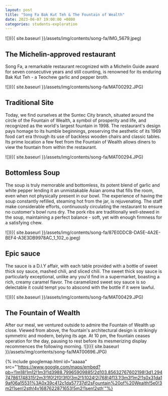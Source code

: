 ```yaml
---
layout: post
title: "Song Fa Bak Kut Teh & The Fountain of Wealth"
date: 2023-06-07 19:00:00 +0800
categories: students-exploration
---
```


![]({{ site.baseurl }}/assets/img/contents/song-fa/IMG_5679.jpeg)
## The Michelin-approved restaurant
Song Fa, a remarkable restaurant recognized with a Michelin Guide award for seven consecutive years and still counting, is renowned for its enduring Bak Kut Teh - a Teochew garlic and pepper broth.

![]({{ site.baseurl }}/assets/img/contents/song-fa/MAT00292.JPG)
## Traditional Site
Today, we find ourselves at the Suntec City branch, situated around the circle of the Fountain of Wealth, a symbol of prosperity and life, and recognized as the world's largest fountain in 1998. The restaurant's design pays homage to its humble beginnings, preserving the aesthetic of its 1969 food cart era through its use of backless wooden chairs and classic tables. Its prime location a few feet from the Fountain of Wealth allows diners to view the fountain from within the restaurant.

![]({{ site.baseurl }}/assets/img/contents/song-fa/MAT00294.JPG)
## Bottomless Soup
The soup is truly memorable and bottomless, its potent blend of garlic and white pepper lending it an unmistakable Asian aroma that fills the room, even when not physically present in our bowl. The experience of having the soup constantly refilled, steaming hot from the jar, is rejuvenating. The staff make considerable efforts, continuously circulating the restaurant to ensure no customer's bowl runs dry. The pork ribs are traditionally well-stewed in the soup, maintaining a perfect balance - soft, yet with enough firmness for a satisfying chew.

![]({{ site.baseurl }}/assets/img/contents/song-fa/87E0DDCB-DA5E-4A2E-BEF4-A3E3DB9978AC_1_102_o.jpeg)
## Epic sauce
The sauce is a D.I.Y affair, with each table provided with a bottle of sweet thick soy sauce, mashed chili, and sliced chili. The sweet thick soy sauce is particularly exceptional, unlike any you'd find in a supermarket, boasting a rich, creamy caramel flavor. The caramelized sweet soy sauce is so delectable it could tempt you to abscond with the bottle if it were lawful.

![]({{ site.baseurl }}/assets/img/contents/song-fa/MAT00429.JPG)
## The Fountain of Wealth
After our meal, we ventured outside to admire the Fountain of Wealth up close. Viewed from above, the fountain's architectural design is strikingly symmetric and modern, belying its age. At 10 pm, the fountain ceases operation for the day, pausing to rest before its mesmerizing display recommences the following morning.
![]({{ site.baseurl }}/assets/img/contents/song-fa/MAT00696.JPG)

{% include googlemap.html id="aaaaa" src="'https://www.google.com/maps/embed?pb=!1m18!1m12!1m3!1d3988.79965909885!2d103.85632767602198!3d1.294747861748315!2m3!1f0!2f0!3f0!3m2!1i1024!2i768!4f13.1!3m3!1m2!1s0x31da19af06a15531%3A0x39c412c1da57737d!2sFountain%20of%20Wealth!5e0!3m2!1sen!2sth!4v1687622871653!5m2!1sen!2sth'"%}
